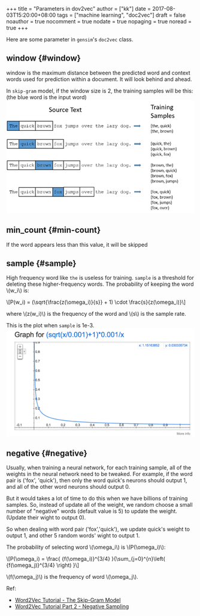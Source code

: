+++
title = "Parameters in dov2vec"
author = ["kk"]
date = 2017-08-03T15:20:00+08:00
tags = ["machine learning", "doc2vec"]
draft = false
noauthor = true
nocomment = true
nodate = true
nopaging = true
noread = true
+++

Here are some parameter in `gensim`'s `doc2vec` class.


## window {#window}

window is the maximum distance between the predicted word and context words used for prediction within a document. It will look behind and ahead.

In `skip-gram` model, if the window size is 2, the training samples will be this:(the blue word is the input word)
![](/images/doc2vec_window.png)


## min\_count {#min-count}

If the word appears less than this value, it will be skipped


## sample {#sample}

High frequency word like `the` is useless for training. `sample` is a threshold for deleting these higher-frequency words. The probability of keeping the word \\(w\_i\\) is:

\\[P(w\_i) = (\sqrt{\frac{z(\omega\_i)}{s}} + 1) \cdot \frac{s}{z(\omega\_i)}\\]

where \\(z(w\_i)\\) is the frequency of the word and \\(s\\) is the sample rate.

This is the plot when `sample` is 1e-3.
![](/images/doc2vec_negative_sample.png)


## negative {#negative}

Usually, when training a neural network, for each training sample, all of the weights in the neural network need to be tweaked. For example, if the word pair is ('fox', 'quick'), then only the word quick's neurons should output 1, and all of the other word neurons should output 0.

But it would takes a lot of time to do this when we have billions of training samples. So, instead of update all of the weight, we random choose a small number of "negative" words (default value is 5) to update the weight.(Update their wight to output 0).

So when dealing with word pair ('fox','quick'), we update quick's weight to output 1, and other 5 random words' wight to output 1.

The probability of selecting word \\(\omega\_i\\) is \\(P(\omega\_i)\\):

\\[P(\omega\_i) = \frac{  {f(\omega\_i)}^{3/4}  }{\sum\_{j=0}^{n}\left(  {f(\omega\_j)}^{3/4} \right) }\\]

\\(f(\omega\_j)\\) is the frequency of word \\(\omega\_j\\).

Ref:

-   [Word2Vec Tutorial - The Skip-Gram Model](<http://mccormickml.com/2016/04/19/word2vec-tutorial-the-skip-gram-model/>)
-   [Word2Vec Tutorial Part 2 - Negative Sampling](<http://mccormickml.com/2017/01/11/word2vec-tutorial-part-2-negative-sampling/>)
